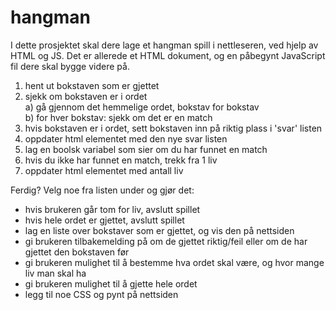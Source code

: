 # hangman
I dette prosjektet skal dere lage et hangman spill i nettleseren, ved hjelp av HTML og JS. Det er allerede et HTML dokument, og en påbegynt JavaScript fil dere skal bygge videre på.

1) hent ut bokstaven som er gjettet
2) sjekk om bokstaven er i ordet<br> 
a) gå gjennom det hemmelige ordet, bokstav for bokstav<br>
b) for hver bokstav: sjekk om det er en match
3) hvis bokstaven er i ordet, sett bokstaven inn på riktig plass i 'svar' listen
4) oppdater html elementet med den nye svar listen
5) lag en boolsk variabel som sier om du har funnet en match
6) hvis du ikke har funnet en match, trekk fra 1 liv
7) oppdater html elementet med antall liv

Ferdig? Velg noe fra listen under og gjør det:
- hvis brukeren går tom for liv, avslutt spillet
- hvis hele ordet er gjettet, avslutt spillet
- lag en liste over bokstaver som er gjettet, og vis den på nettsiden
- gi brukeren tilbakemelding på om de gjettet riktig/feil eller om de har gjettet den bokstaven før
- gi brukeren mulighet til å bestemme hva ordet skal være, og hvor mange liv man skal ha
- gi brukeren mulighet til å gjette hele ordet
- legg til noe CSS og pynt på nettsiden

